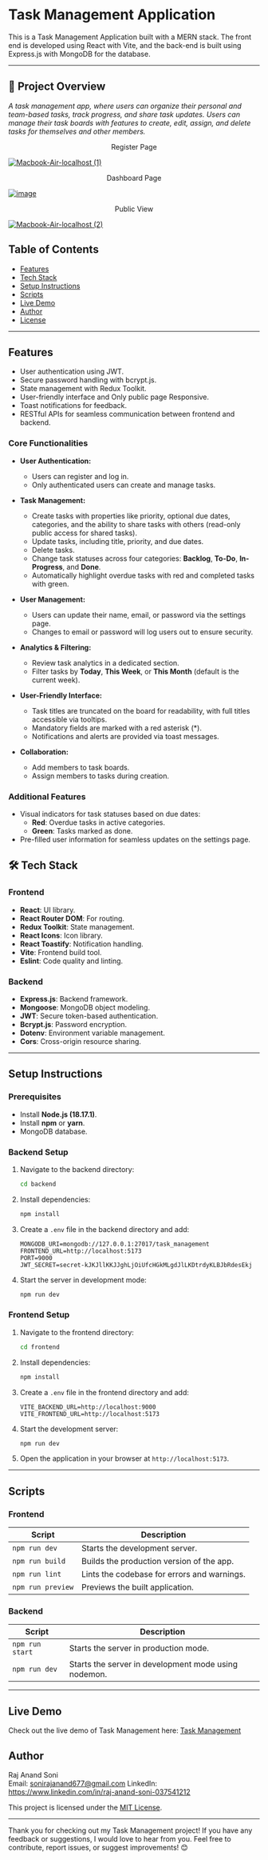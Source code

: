 # **Task Management Application**

This is a Task Management Application built with a MERN stack. The front end is developed using React with Vite, and the back-end is built using Express.js with MongoDB for the database.

---

## 📜 Project Overview

_A task management app, where users can organize their personal and team-based tasks, track progress, and share task updates. Users can manage their task boards with features to create, edit, assign, and delete tasks for themselves and other members._

<p align="center">Register Page</p>
<a style="" href="https://task-management-org.vercel.app/login">
     
![Macbook-Air-localhost (1)](https://github.com/user-attachments/assets/d05bd3e9-e349-469b-a4d2-d828e3e76414)

</a>
<p align="center">Dashboard Page</p>
<a style="" href="https://task-management-org.vercel.app/">
     
![image](https://github.com/user-attachments/assets/133e74d8-cfb7-449e-a8fe-743d76e107f6)

</a>
<p align="center">Public View</p>
<a style="" href="https://task-management-org.vercel.app/task/67421bb3a90e252d2d4cb42e">
     
![Macbook-Air-localhost (2)](https://github.com/user-attachments/assets/cde4fcb3-80c4-410d-9763-50281c9b2233)

</a>

## **Table of Contents**

-   [Features](#features)
-   [Tech Stack](#tech-stack)
-   [Setup Instructions](#setup-instructions)
-   [Scripts](#scripts)
-   [Live Demo](#live-demo)
-   [Author](#author)
-   [License](#license)

---

## **Features**

-   User authentication using JWT.
-   Secure password handling with bcrypt.js.
-   State management with Redux Toolkit.
-   User-friendly interface and Only public page Responsive.
-   Toast notifications for feedback.
-   RESTful APIs for seamless communication between frontend and backend.

### **Core Functionalities**

-   **User Authentication:**

    -   Users can register and log in.
    -   Only authenticated users can create and manage tasks.

-   **Task Management:**

    -   Create tasks with properties like priority, optional due dates, categories, and the ability to share tasks with others (read-only public access for shared tasks).
    -   Update tasks, including title, priority, and due dates.
    -   Delete tasks.
    -   Change task statuses across four categories: **Backlog**, **To-Do**, **In-Progress**, and **Done**.
    -   Automatically highlight overdue tasks with red and completed tasks with green.

-   **User Management:**

    -   Users can update their name, email, or password via the settings page.
    -   Changes to email or password will log users out to ensure security.

-   **Analytics & Filtering:**

    -   Review task analytics in a dedicated section.
    -   Filter tasks by **Today**, **This Week**, or **This Month** (default is the current week).

-   **User-Friendly Interface:**

    -   Task titles are truncated on the board for readability, with full titles accessible via tooltips.
    -   Mandatory fields are marked with a red asterisk (\*).
    -   Notifications and alerts are provided via toast messages.

-   **Collaboration:**
    -   Add members to task boards.
    -   Assign members to tasks during creation.

### **Additional Features**

-   Visual indicators for task statuses based on due dates:
    -   **Red**: Overdue tasks in active categories.
    -   **Green**: Tasks marked as done.
-   Pre-filled user information for seamless updates on the settings page.

## 🛠️ **Tech Stack**

### **Frontend**

-   **React**: UI library.
-   **React Router DOM**: For routing.
-   **Redux Toolkit**: State management.
-   **React Icons**: Icon library.
-   **React Toastify**: Notification handling.
-   **Vite**: Frontend build tool.
-   **Eslint**: Code quality and linting.

### **Backend**

-   **Express.js**: Backend framework.
-   **Mongoose**: MongoDB object modeling.
-   **JWT**: Secure token-based authentication.
-   **Bcrypt.js**: Password encryption.
-   **Dotenv**: Environment variable management.
-   **Cors**: Cross-origin resource sharing.

---

## **Setup Instructions**

### **Prerequisites**

-   Install **Node.js (18.17.1)**.
-   Install **npm** or **yarn**.
-   MongoDB database.

### **Backend Setup**

1. Navigate to the backend directory:
    ```bash
    cd backend
    ```
2. Install dependencies:
    ```bash
    npm install
    ```
3. Create a `.env` file in the backend directory and add:
    ```env
    MONGODB_URI=mongodb://127.0.0.1:27017/task_management
    FRONTEND_URL=http://localhost:5173
    PORT=9000
    JWT_SECRET=secret-kJKJllKKJJghLjOiUfcHGkMLgdJlLKDtrdyKLBJbRdesEkj
    ```
4. Start the server in development mode:
    ```bash
    npm run dev
    ```

### **Frontend Setup**

1. Navigate to the frontend directory:
    ```bash
    cd frontend
    ```
2. Install dependencies:
    ```bash
    npm install
    ```
3. Create a `.env` file in the frontend directory and add:
    ```env
    VITE_BACKEND_URL=http://localhost:9000
    VITE_FRONTEND_URL=http://localhost:5173
    ```
4. Start the development server:
    ```bash
    npm run dev
    ```
5. Open the application in your browser at `http://localhost:5173`.

---

## **Scripts**

### **Frontend**

| Script            | Description                                 |
| ----------------- | ------------------------------------------- |
| `npm run dev`     | Starts the development server.              |
| `npm run build`   | Builds the production version of the app.   |
| `npm run lint`    | Lints the codebase for errors and warnings. |
| `npm run preview` | Previews the built application.             |

### **Backend**

| Script          | Description                                          |
| --------------- | ---------------------------------------------------- |
| `npm run start` | Starts the server in production mode.                |
| `npm run dev`   | Starts the server in development mode using nodemon. |

---

## **Live Demo**

Check out the live demo of Task Management here: [Task Management](https://task-management-org.vercel.app)

## **Author**

Raj Anand Soni \
Email: sonirajanand677@gmail.com 
LinkedIn: https://www.linkedin.com/in/raj-anand-soni-037541212 


This project is licensed under the [MIT License](LICENSE).

---

Thank you for checking out my Task Management project! If you have any feedback or suggestions, I would love to hear from you.
Feel free to contribute, report issues, or suggest improvements! 😊
